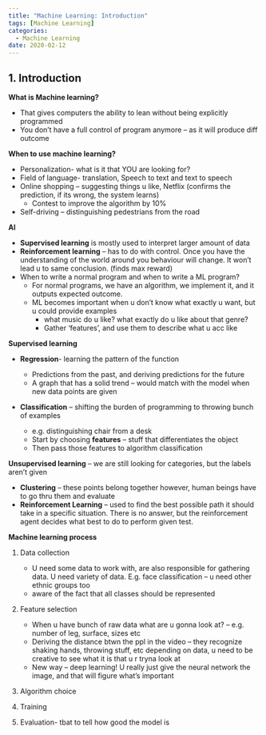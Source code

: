 ```yaml
---
title: "Machine Learning: Introduction"
tags: [Machine Learning]
categories:
  - Machine Learning
date: 2020-02-12
---
```


## 1.  **Introduction**

**What is Machine learning?**

  - That gives computers the ability to lean without being explicitly
    programmed
  - You don’t have a full control of program anymore – as it will
    produce diff outcome

**When to use machine learning?**

  - Personalization- what is it that YOU are looking for?
  - Field of language- translation, Speech to text and text to speech
  - Online shopping – suggesting things u like, Netflix (confirms the
    prediction, if its wrong, the system learns)
      - Contest to improve the algorithm by 10%
  - Self-driving – distinguishing pedestrians from the road

**AI**

  - **Supervised learning** is mostly used to interpret larger amount of
    data
  - **Reinforcement learning** – has to do with control. Once you have
    the understanding of the world around you behaviour will change. It
    won’t lead u to same conclusion. (finds max reward)
  - When to write a normal program and when to write a ML program?
      - For normal programs, we have an algorithm, we implement it, and
        it outputs expected outcome.
      - ML becomes important when u don’t know what exactly u want, but
        u could provide examples
          - what music do u like? what exactly do u like about that
            genre?
          - Gather ‘features’, and use them to describe what u acc like

**Supervised learning**

  - **Regression**- learning the pattern of the function

      - Predictions from the past, and deriving predictions for the
        future
      - A graph that has a solid trend – would match with the model when
        new data points are given

  - **Classification** – shifting the burden of programming to throwing
    bunch of examples
      - e.g. distinguishing chair from a desk
      - Start by choosing **features** – stuff that differentiates the
        object
      - Then pass those features to algorithm classification

**Unsupervised learning** – we are still looking for categories, but the
labels aren’t given

  - **Clustering** – these points belong together however, human beings
    have to go thru them and evaluate
  - **Reinforcement Learning** – used to find the best possible path it
    should take in a specific situation. There is no answer, but the
    reinforcement agent decides what best to do to perform given test.

**Machine learning process**

1.  Data collection
      - U need some data to work with, are also responsible for
        gathering data. U need variety of data. E.g. face classification
        – u need other ethnic groups too
      - aware of the fact that all classes should be represented

2.  Feature selection
      - When u have bunch of raw data what are u gonna look at? – e.g.
        number of leg, surface, sizes etc
      - Deriving the distance btwn the ppl in the video – they recognize
        shaking hands, throwing stuff, etc depending on data, u need to
        be creative to see what it is that u r tryna look at
      - New way – deep learning\! U really just give the neural network
        the image, and that will figure what’s important

3.  Algorithm choice
4.  Training
5.  Evaluation- tbat to tell how good the model is
